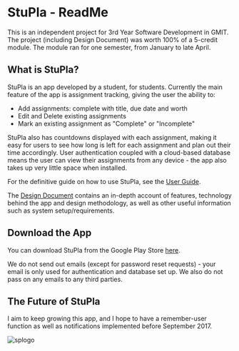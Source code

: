 # StuPla - ReadMe
This is an independent project for 3rd Year Software Development in GMIT. The project (including Design Document) was worth 100% of a 5-credit module. The module ran for one semester, from January to late April.

## What is StuPla?
StuPla is an app developed by a student, for students. Currently the main feature of the app is assignment tracking, giving the user the ability to:

- Add assignments: complete with title, due date and worth
- Edit and Delete existing assignments
- Mark an existing assignment as "Complete" or "Incomplete"

StuPla also has countdowns displayed with each assignment, making it easy for users to see how long is left for each assignment and plan out their time accordingly. User authentication coupled with a cloud-based database means the user can view their assignments from any device - the app also takes up very little space when installed.

For the definitive guide on how to use StuPla, see the [User Guide](https://github.com/danielcregggmit/3rd-year-software-project-rebeccabernie/blob/master/UserGuide.md).

The [Design Document](https://github.com/danielcregggmit/3rd-year-software-project-rebeccabernie/wiki) contains an in-depth account of features, technology behind the app and design methodology, as well as other useful information such as system setup/requirements.  


## Download the App

You can download StuPla from the Google Play Store [here](https://play.google.com/store/apps/details?id=com.ionicframework.stupla106948).  

We do not send out emails (except for password reset requests) - your email is only used for authentication and database set up. We also do not pass on any emails to any third parties.

## The Future of StuPla
I aim to keep growing this app, and I hope to have a remember-user function as well as notifications implemented before September 2017.

![splogo](https://cloud.githubusercontent.com/assets/14957616/25309206/7a66e7fe-27be-11e7-94a8-ec762c9dc44a.png "StuPla Portrait Logo")

